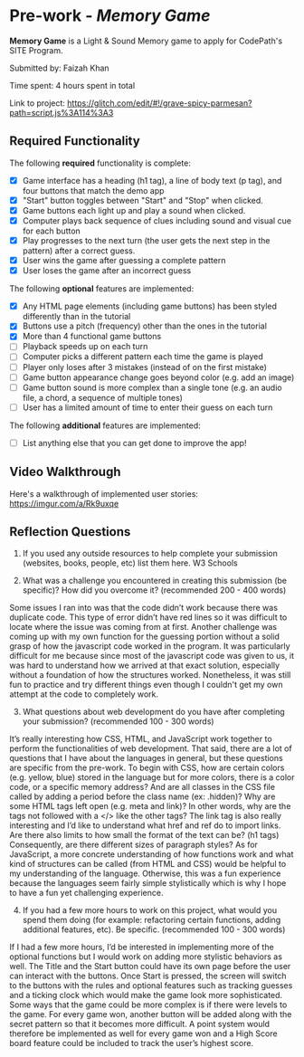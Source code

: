 # Pre-work - *Memory Game*

**Memory Game** is a Light & Sound Memory game to apply for CodePath's SITE Program. 

Submitted by: Faizah Khan

Time spent: 4 hours spent in total

Link to project: https://glitch.com/edit/#!/grave-spicy-parmesan?path=script.js%3A114%3A3

## Required Functionality

The following **required** functionality is complete:

* [x] Game interface has a heading (h1 tag), a line of body text (p tag), and four buttons that match the demo app
* [x] "Start" button toggles between "Start" and "Stop" when clicked. 
* [x] Game buttons each light up and play a sound when clicked. 
* [x] Computer plays back sequence of clues including sound and visual cue for each button
* [x] Play progresses to the next turn (the user gets the next step in the pattern) after a correct guess. 
* [x] User wins the game after guessing a complete pattern
* [x] User loses the game after an incorrect guess

The following **optional** features are implemented:

* [x] Any HTML page elements (including game buttons) has been styled differently than in the tutorial
* [x] Buttons use a pitch (frequency) other than the ones in the tutorial
* [x] More than 4 functional game buttons
* [ ] Playback speeds up on each turn
* [ ] Computer picks a different pattern each time the game is played
* [ ] Player only loses after 3 mistakes (instead of on the first mistake)
* [ ] Game button appearance change goes beyond color (e.g. add an image)
* [ ] Game button sound is more complex than a single tone (e.g. an audio file, a chord, a sequence of multiple tones)
* [ ] User has a limited amount of time to enter their guess on each turn

The following **additional** features are implemented:

- [ ] List anything else that you can get done to improve the app!

## Video Walkthrough

Here's a walkthrough of implemented user stories:
https://imgur.com/a/Rk9uxqe


## Reflection Questions
1. If you used any outside resources to help complete your submission (websites, books, people, etc) list them here. 
W3 Schools 

2. What was a challenge you encountered in creating this submission (be specific)? How did you overcome it? (recommended 200 - 400 words) 

Some issues I ran into was that the code didn’t work because there was duplicate code. This type of error didn’t have red lines so it was difficult to locate where the issue was coming from at first. Another challenge was coming up with my own function for the guessing portion without a solid grasp of how the javascript code worked in the program. It was particularly difficult for me because since most of the javascript code was given to us, it was hard to understand how we arrived at that exact solution, especially without a foundation of how the structures worked. Nonetheless, it was still fun to practice and try different things even though I couldn't get my own attempt at the code to completely work. 


3. What questions about web development do you have after completing your submission? (recommended 100 - 300 words) 

It’s really interesting how CSS, HTML, and JavaScript work together to perform the functionalities of web development. That said, there are a lot of questions that I have about the languages in general, but these questions are specific from the pre-work. To begin with CSS, how are certain colors (e.g. yellow, blue) stored in the language but for more colors, there is a color code, or a specific memory address? And are all classes in the CSS file called by adding a period before the class name (ex: .hidden)? Why are some HTML tags left open (e.g. meta and link)? In other words, why are the tags not followed with a </> like the other tags? The link tag is also really interesting and I’d like to understand what href and ref do to import links. Are there also limits to how small the format of the text can be? (h1 tags) Consequently, are there different sizes of paragraph styles? As for JavaScript, a more concrete understanding of how functions work and what kind of structures can be called (from HTML and CSS) would be helpful to my understanding of the language. Otherwise, this was a fun experience because the languages seem fairly simple stylistically which is why I hope to have a fun yet challenging experience. 

4. If you had a few more hours to work on this project, what would you spend them doing (for example: refactoring certain functions, adding additional features, etc). Be specific. (recommended 100 - 300 words) 

If I had a few more hours, I’d be interested in implementing more of the optional functions but I would work on adding more stylistic behaviors as well. The Title and the Start button could have its own page before the user can interact with the buttons. Once Start is pressed, the screen will switch to the buttons with the rules and optional features such as tracking guesses and a ticking clock which would make the game look more sophisticated. Some ways that the game could be more complex is if there were levels to the game. For every game won, another button will be added along with the secret pattern so that it becomes more difficult. A point system would therefore be implemented as well for every game won and a High Score board feature could be included to track the user’s highest score. 
